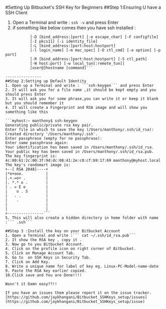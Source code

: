 #Setting Up Bitbucket's SSH Key for Beginners
##Step 1:Ensuring U have a SSH Client
1. Open a Terminal and write : ```ssh -v``` and press Enter
2. if something like below comes then you have ssh installed :  

```usage: ssh [-1246AaCfgKkMNnqsTtVvXxYy] [-b bind_address] [-c cipher_spec]  
           [-D [bind_address:]port] [-e escape_char] [-F configfile]  
           [-I pkcs11] [-i identity_file]  
           [-L [bind_address:]port:host:hostport]  
           [-l login_name] [-m mac_spec] [-O ctl_cmd] [-o option] [-p port]  
           [-R [bind_address:]port:host:hostport] [-S ctl_path]  
           [-W host:port] [-w local_tun[:remote_tun]]  
           [user@]hostname [command]```  

----------------
##Step 2:Setting up Default Identity
1. Open up a Terminal and write : ```ssh-keygen``` and press Enter
2. It will ask you for a file name ,it should be kept empty and you should press Enter
3. It will ask you for some phrase,you can write it or keep it blank but you should remember it 
4. It will create a Fingerprint and RSA image and will show you something like this  

```myhost:~ manthony$ ssh-keygen    
Generating public/private rsa key pair.  
Enter file in which to save the key (/Users/manthony/.ssh/id_rsa):   
Created directory '/Users/manthony/.ssh'.  
Enter passphrase (empty for no passphrase):   
Enter same passphrase again:   
Your identification has been saved in /Users/manthony/.ssh/id_rsa.  
Your public key has been saved in /Users/manthony/.ssh/id_rsa.pub.  
The key fingerprint is:  
4c:80:61:2c:00:3f:9d:dc:08:41:2e:c0:cf:b9:17:69 manthony@myhost.local  
The key's randomart image is:  
+--[ RSA 2048]----+  
|*o+ooo.          |  
|.+.=o+ .         | 
|. *.* o .        | 
| . = E o         |  
|    o . S        |  
|   . .           |  
|    .            |  
|                 |  
|                 |  
+----------------```  
5. This will also create a hidden directory in home folder with name :``` .ssh```    

##Step 3 :Install the key on your Bitbucket Account 
1. Open a Terminal and write :``` cat ~/.ssh/id_rsa.pub```
2. It show the RSA key , copy it .
3. Now go to you Bitbucket Account.
4. Click on the profile icon on right corner of Bitbucket.
5. Click on Manage Account Tab.
6. Go to  on SSH Keys in Security Tab.
7. Click on Add Key.
8. Write a unique name for label of key eg. Linux-PC-Model-name-date
9. Paste the RSA key earlier copied.
10.Click save and You are Done!!!!

Wasn't it Damn easy??!!  

If you have an issues them please report it on the issue tracker.  
[https://github.com/jaykhangani/Bitbucket_SSHKeys_setup/issues](https://github.com/jaykhangani/Bitbucket_SSHKeys_setup/issue)	


